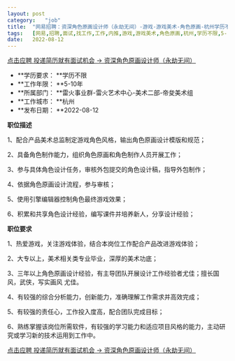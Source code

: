 ```yaml
---
layout:	post
category:	"job"
title:	"网易招聘：资深角色原画设计师（永劫无间）-游戏-游戏美术-角色原画-杭州学历不限5-10年"
tags:	[网易,招聘,面试,找工作,工作,内推,游戏,游戏美术,角色原画,杭州,学历不限,5-10年]
date:	2022-08-12
---
```


[点击应聘 投递简历就有面试机会 ->  资深角色原画设计师（永劫无间）](http://mobile.bole.netease.com/bole/boleDetail?id=42194&employeeId=346f03c3cda5f04c&key=all)



- **学历要求： **学历不限
- **工作年限： **5-10年
- **所属部门： **雷火事业群-雷火艺术中心-美术二部-帝夋美术组
- **工作城市： **杭州
- **发布日期： **2022-08-12



**职位描述**

1、配合产品美术总监制定游戏角色风格，输出角色原画设计模版和规范；

2、具备角色制作能力，组织角色原画和角色制作人员开展工作；

3、参与具体角色设计任务，审核外包提交的角色设计稿，指导外包制作；

4、依据角色原画设计流程，参与审核；

5、使用引擎编辑器控制角色最终游戏效果；

6、积累和共享角色设计经验，编写课件并培养新人，分享设计经验；



**职位要求**

1、热爱游戏，关注游戏体验，结合本岗位工作配合产品改进游戏体验；

2、大专以上，美术相关类专业毕业，深厚的美术功底；

3、三年以上角色原画设计经验，有主导团队开展设计工作经验者尤佳；擅长国风，武侠，写实画风 尤佳。

4、有较强的综合分析能力，创新能力，准确理解工作需求并高效完成；

5、有较强的责任心，工作投入度高，配合团队完成目标；

6、熟练掌握该岗位所需软件，有较强的学习能力和适应项目风格的能力，主动研究或学习新的技术运用到工作中。



[点击应聘 投递简历就有面试机会 ->  资深角色原画设计师（永劫无间）](http://mobile.bole.netease.com/bole/boleDetail?id=42194&employeeId=346f03c3cda5f04c&key=all)